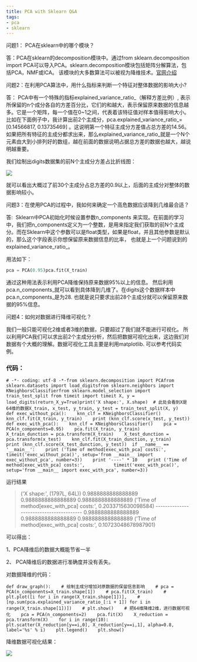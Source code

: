 ```yaml
---
title: PCA with Sklearn Q&A
tags:
- pca
- sklearn
---
```

<!--more-->
问题1： PCA在sklearn中的哪个模块？

答：PCA在sklearn的decomposition模块中。通过from sklearn.decomposition import PCA可以导入PCA。sklearn.decomposition模块包括矩阵分解算法，包括PCA，NMF或ICA。 该模块的大多数算法可以被视为降维技术。[官网介绍](http://scikit-learn.org/stable/modules/classes.html#module-sklearn.decomposition)

问题2：在利用PCA算法中，用什么指标来判断一个特征对整体数据的影响大小?

答： PCA中有一个特殊的指标explained\_variance\_ratio\_（解释方差比例）, 表示所保留的n个成分各自的方差百分比，它们的和越大，表示保留原来数据的信息越多。它是一个矩阵，每一个值在0~1之间，代表着该特征值对样本值得影响大小。比如在下面例子中，我计算出前2个主成分，pca.explained\_variance\_ratio\_=\[0.14566817, 0.13735469\] 。这说明第一个特征主成分方差值占总方差的14.56。 如果把所有特征的主成分都求出来，那么explained\_variance\_ratio\_就是一个N个元素由大到小排列好的数组，越在前面的数据说明占据总方差的数据也越大，越说明越重要。

我们绘制出digits数据集的前N个主成分方差占比折线图：

![](https://img-blog.csdnimg.cn/20181107215223877.png?x-oss-process=image/watermark,type_ZmFuZ3poZW5naGVpdGk,shadow_10,text_aHR0cHM6Ly9ibG9nLmNzZG4ubmV0L3N4YjA4NDE5MDExMTY=,size_16,color_FFFFFF,t_70)

就可以看出大概过了前30个主成分占总方差的0.9以上，后面的主成分对整体的数据影响较小。

问题3：在使用PCA的过程中，我如何来确定一个高危数据应该降到几维最合适？

答:  Sklearn中PCA初始化时候设置参数n\_components 来实现。在前面的学习中，我们把n\_components定义为一个整数，是用来指定我们获取的前N个主成分。而在Sklearn中这个参数可以是float类型，如果是float，并且其他参数是默认的，那么这个字段表示你想保留原来数据信息的比率， 也就是上一个问题说到的explained\_variance\_ratio\_。

用法如下：

```python
pca = PCA(0.95)pca.fit(X_train)
```

通过这种用法表示利用PCA降维保持原来数据95%以上的信息。 然后利用pca.n\_components\_就可以看到具体降到几维了。在digits这个数据样本中pca.n\_components\_是为28. 也就是说只要求出前28个主成分就可以保留原来数据的95%信息。

问题4：如何对数据进行降维可视化？

我们一般只能可视化2维或者3维的数据，只要超过了我们就不能进行可视化。 所以利用PCA我们可以求出前2个主成分分析，然后把数据可视化出来，这边我们对数据有个大概的理解。数据可视化工具主要是利用matplotlib. 可以参考代码实例。

### 代码：

```
# -*- coding: utf-8 -*-from sklearn.decomposition import PCAfrom sklearn.datasets import load_digitsfrom sklearn.neighbors import KNeighborsClassifierfrom sklearn.model_selection import train_test_split from timeit import timeit X, y = load_digits(return_X_y=True)print('X shape:', X.shape)  # 此处会看到X是64维的数据X_train, x_test, y_train, y_test = train_test_split(X, y)  def exec_without_pca():    knn_clf = KNeighborsClassifier()    knn_clf.fit(X_train, y_train)    print (knn_clf.score(x_test, y_test))  def exec_with_pca():    knn_clf = KNeighborsClassifier()    pca = PCA(n_components=0.95)    pca.fit(X_train, y_train)    X_train_dunction = pca.transform(X_train)    X_test_dunction = pca.transform(x_test)    knn_clf.fit(X_train_dunction, y_train)    print (knn_clf.score(X_test_dunction, y_test))  if __name__ == '__main__':    print ('Time of method[exec_with_pca] costs:',           timeit('exec_without_pca()', setup='from __main__ import exec_without_pca', number=3))    print '----' * 10    print ('Time of method[exec_with_pca] costs:',           timeit('exec_with_pca()', setup='from __main__ import exec_with_pca', number=3))
```

运行结果

> ('X shape:', (1797L, 64L))
> 0.9888888888888889
> 0.9888888888888889
> 0.9888888888888889
> ('Time of method\[exec\_with\_pca\] costs:', 0.2033715630098584)
> \-\-\-\-\-\-\-\-\-\-\-\-\-\-\-\-\-\-\-\-\-\-\-\-\-\-\-\-\-\-\-\-\-\-\-\-\-\-\-\-
> 0.9888888888888889
> 0.9888888888888889
> 0.9888888888888889
> ('Time of method\[exec\_with\_pca\] costs:', 0.10723048678987901)

可以得出：

1、PCA降维后的数据大概能节省一半

2、 PCA降维后的数据进行准确度并没有丢失。

对数据降维的代码：

```
def draw_graph():    # 绘制主成分增加对原数据的保留信息影响    # pca = PCA(n_components=X_train.shape[1])    # pca.fit(X_train)    # plt.plot([i for i in range(X_train.shape[1])],    #          [np.sum(pca.explained_variance_ratio_[:i + 1]) for i in range(X_train.shape[1])])    # plt.show()    # 把64维降维2维，进行数据可视化    pca = PCA(n_components=2)    pca.fit(X)    X_reduction = pca.transform(X)    for i in range(10):        plt.scatter(X_reduction[y==i,0], X_reduction[y==i,1], alpha=0.8, label='%s' % i)    plt.legend()    plt.show()
```

降维数据可视化结果：

![](https://img-blog.csdnimg.cn/20181107221856871.png?x-oss-process=image/watermark,type_ZmFuZ3poZW5naGVpdGk,shadow_10,text_aHR0cHM6Ly9ibG9nLmNzZG4ubmV0L3N4YjA4NDE5MDExMTY=,size_16,color_FFFFFF,t_70)
